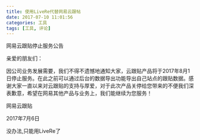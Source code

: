 ```yaml
---
title: 使用LiveRe代替网易云跟帖
date: 2017-07-10 11:01:56
categories: 工具
tags: [工具, 评论]
---
```


网易云跟贴停止服务公告

亲爱的朋友们：

因公司业务发展需要，我们不得不遗憾地通知大家，云跟贴产品将于2017年8月1日停止服务。在此之前可以通过后台的数据导出功能导出自己站点的跟贴数据。感谢大家一直以来对云跟贴的支持与厚爱，对于此次产品关停给您带来的不便我们深表歉意，希望在网易其他产品与业务上，我们能继续为您服务！

网易云跟贴

2017年7月6日


没办法,只能用LiveRe了
